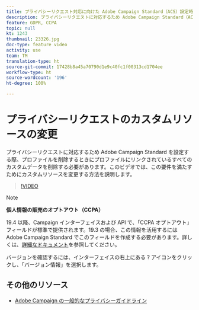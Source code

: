 ```yaml
---
title: プライバシーリクエスト対応に向けた Adobe Campaign Standard（ACS）設定時のカスタムリソースの変更
description: プライバシーリクエストに対応するため Adobe Campaign Standard（ACS）を設定する際、プロファイルを削除するときにプロファイルにリンクされているすべてのカスタムデータを削除する必要があります。このビデオでは、この要件を満たすためにカスタムリソースを変更する方法を説明します。
feature: GDPR, CCPA
topic: null
kt: 1243
thumbnail: 23326.jpg
doc-type: feature video
activity: use
team: TM
translation-type: ht
source-git-commit: 17428b8a45a70790d1e9c40fc1f00313cd1704ee
workflow-type: ht
source-wordcount: '196'
ht-degree: 100%

---
```



# プライバシーリクエストのカスタムリソースの変更

プライバシーリクエストに対応するため Adobe Campaign Standard を設定する際、プロファイルを削除するときにプロファイルにリンクされているすべてのカスタムデータを削除する必要があります。このビデオでは、この要件を満たすためにカスタムリソースを変更する方法を説明します。

>[!VIDEO](https://video.tv.adobe.com/v/23326?quality=12&captions=jpn)

>[!NOTE]
>
>**個人情報の販売のオプトアウト（CCPA）**
>
>19.4 以降、Campaign インターフェイスおよび API で、「CCPA オプトアウト」フィールドが標準で提供されます。19.3 の場合、この情報を活用するには Adobe Campaign Standard でこのフィールドを作成する必要があります。詳しくは、[詳細なドキュメント](https://helpx.adobe.com/jp/campaign/kb/acs-privacy.html#ccpa)を参照してください。
>
> バージョンを確認するには、インターフェイスの右上にある ? アイコンをクリックし、「バージョン情報」を選択します。

## その他のリソース

* [Adobe Campaign の一般的なプライバシーガイドライン](https://helpx.adobe.com/jp/campaign/kb/campaign-privacy-overview.html)
